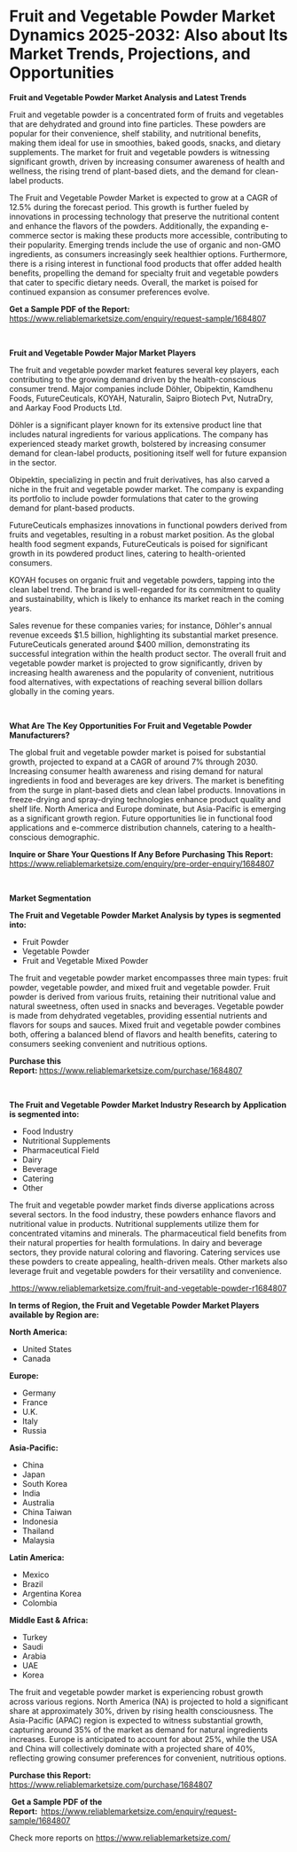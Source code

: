 <p><h1>Fruit and Vegetable Powder Market Dynamics 2025-2032: Also about Its Market Trends, Projections, and Opportunities</h1></p><p><strong>Fruit and Vegetable Powder Market Analysis and Latest Trends</strong></p>
<p><p>Fruit and vegetable powder is a concentrated form of fruits and vegetables that are dehydrated and ground into fine particles. These powders are popular for their convenience, shelf stability, and nutritional benefits, making them ideal for use in smoothies, baked goods, snacks, and dietary supplements. The market for fruit and vegetable powders is witnessing significant growth, driven by increasing consumer awareness of health and wellness, the rising trend of plant-based diets, and the demand for clean-label products.</p><p>The Fruit and Vegetable Powder Market is expected to grow at a CAGR of 12.5% during the forecast period. This growth is further fueled by innovations in processing technology that preserve the nutritional content and enhance the flavors of the powders. Additionally, the expanding e-commerce sector is making these products more accessible, contributing to their popularity. Emerging trends include the use of organic and non-GMO ingredients, as consumers increasingly seek healthier options. Furthermore, there is a rising interest in functional food products that offer added health benefits, propelling the demand for specialty fruit and vegetable powders that cater to specific dietary needs. Overall, the market is poised for continued expansion as consumer preferences evolve.</p></p>
<p><strong>Get a Sample PDF of the Report:&nbsp;</strong> <a href="https://www.reliablemarketsize.com/enquiry/request-sample/1684807?utm_campaign=1832&utm_medium=2&utm_source=Github&utm_content=ia&utm_term=14022025&utm_id=fruit-and-vegetable-powder">https://www.reliablemarketsize.com/enquiry/request-sample/1684807</a></p>
<p>&nbsp;</p>
<p><strong>Fruit and Vegetable Powder Major Market Players</strong></p>
<p><p>The fruit and vegetable powder market features several key players, each contributing to the growing demand driven by the health-conscious consumer trend. Major companies include Döhler, Obipektin, Kamdhenu Foods, FutureCeuticals, KOYAH, Naturalin, Saipro Biotech Pvt, NutraDry, and Aarkay Food Products Ltd. </p><p>Döhler is a significant player known for its extensive product line that includes natural ingredients for various applications. The company has experienced steady market growth, bolstered by increasing consumer demand for clean-label products, positioning itself well for future expansion in the sector.</p><p>Obipektin, specializing in pectin and fruit derivatives, has also carved a niche in the fruit and vegetable powder market. The company is expanding its portfolio to include powder formulations that cater to the growing demand for plant-based products.</p><p>FutureCeuticals emphasizes innovations in functional powders derived from fruits and vegetables, resulting in a robust market position. As the global health food segment expands, FutureCeuticals is poised for significant growth in its powdered product lines, catering to health-oriented consumers.</p><p>KOYAH focuses on organic fruit and vegetable powders, tapping into the clean label trend. The brand is well-regarded for its commitment to quality and sustainability, which is likely to enhance its market reach in the coming years.</p><p>Sales revenue for these companies varies; for instance, Döhler's annual revenue exceeds $1.5 billion, highlighting its substantial market presence. FutureCeuticals generated around $400 million, demonstrating its successful integration within the health product sector. The overall fruit and vegetable powder market is projected to grow significantly, driven by increasing health awareness and the popularity of convenient, nutritious food alternatives, with expectations of reaching several billion dollars globally in the coming years.</p></p>
<p>&nbsp;</p>
<p><strong>What Are The Key Opportunities For Fruit and Vegetable Powder Manufacturers?</strong></p>
<p><p>The global fruit and vegetable powder market is poised for substantial growth, projected to expand at a CAGR of around 7% through 2030. Increasing consumer health awareness and rising demand for natural ingredients in food and beverages are key drivers. The market is benefiting from the surge in plant-based diets and clean label products. Innovations in freeze-drying and spray-drying technologies enhance product quality and shelf life. North America and Europe dominate, but Asia-Pacific is emerging as a significant growth region. Future opportunities lie in functional food applications and e-commerce distribution channels, catering to a health-conscious demographic.</p></p>
<p><strong>Inquire or Share Your Questions If Any Before Purchasing This Report:</strong> <a href="https://www.reliablemarketsize.com/enquiry/pre-order-enquiry/1684807?utm_campaign=1832&utm_medium=2&utm_source=Github&utm_content=ia&utm_term=14022025&utm_id=fruit-and-vegetable-powder">https://www.reliablemarketsize.com/enquiry/pre-order-enquiry/1684807</a></p>
<p>&nbsp;</p>
<p><strong>Market Segmentation</strong></p>
<p><strong>The Fruit and Vegetable Powder Market Analysis by types is segmented into:</strong></p>
<p><ul><li>Fruit Powder</li><li>Vegetable Powder</li><li>Fruit and Vegetable Mixed Powder</li></ul></p>
<p><p>The fruit and vegetable powder market encompasses three main types: fruit powder, vegetable powder, and mixed fruit and vegetable powder. Fruit powder is derived from various fruits, retaining their nutritional value and natural sweetness, often used in snacks and beverages. Vegetable powder is made from dehydrated vegetables, providing essential nutrients and flavors for soups and sauces. Mixed fruit and vegetable powder combines both, offering a balanced blend of flavors and health benefits, catering to consumers seeking convenient and nutritious options.</p></p>
<p><strong>Purchase this Report:&nbsp;</strong><a href="https://www.reliablemarketsize.com/purchase/1684807?utm_campaign=1832&utm_medium=2&utm_source=Github&utm_content=ia&utm_term=14022025&utm_id=fruit-and-vegetable-powder">https://www.reliablemarketsize.com/purchase/1684807</a></p>
<p>&nbsp;</p>
<p><strong>The Fruit and Vegetable Powder Market Industry Research by Application is segmented into:</strong></p>
<p><ul><li>Food Industry</li><li>Nutritional Supplements</li><li>Pharmaceutical Field</li><li>Dairy</li><li>Beverage</li><li>Catering</li><li>Other</li></ul></p>
<p><p>The fruit and vegetable powder market finds diverse applications across several sectors. In the food industry, these powders enhance flavors and nutritional value in products. Nutritional supplements utilize them for concentrated vitamins and minerals. The pharmaceutical field benefits from their natural properties for health formulations. In dairy and beverage sectors, they provide natural coloring and flavoring. Catering services use these powders to create appealing, health-driven meals. Other markets also leverage fruit and vegetable powders for their versatility and convenience.</p></p>
<p><a href="https://www.reliablemarketsize.com/fruit-and-vegetable-powder-r1684807?utm_campaign=1832&utm_medium=2&utm_source=Github&utm_content=ia&utm_term=14022025&utm_id=fruit-and-vegetable-powder">&nbsp;https://www.reliablemarketsize.com/fruit-and-vegetable-powder-r1684807</a></p>
<p><strong>In terms of Region, the Fruit and Vegetable Powder Market Players available by Region are:</strong></p>
<p>
    <p> <strong> North America: </strong>
        <ul>
            <li>United States</li>
            <li>Canada</li>
        </ul>
        </p> 
    <p> <strong> Europe: </strong>
        <ul>
            <li>Germany</li>
            <li>France</li>
            <li>U.K.</li>
            <li>Italy</li>
            <li>Russia</li>
        </ul>
        </p> 
    <p> <strong> Asia-Pacific: </strong>
        <ul>
            <li>China</li>
            <li>Japan</li>
            <li>South Korea</li>
            <li>India</li>
            <li>Australia</li>
            <li>China Taiwan</li>
            <li>Indonesia</li>
            <li>Thailand</li>
            <li>Malaysia</li>
        </ul>
        </p> 
    <p> <strong> Latin America: </strong>
        <ul>
            <li>Mexico</li>
            <li>Brazil</li>
            <li>Argentina Korea</li>
            <li>Colombia</li>
        </ul>
        </p> 
    <p> <strong> Middle East & Africa: </strong>
        <ul>
            <li>Turkey</li>
            <li>Saudi</li>
            <li>Arabia</li>
            <li>UAE</li>
            <li>Korea</li>
        </ul>
    </p>
    </p>
<p><p>The fruit and vegetable powder market is experiencing robust growth across various regions. North America (NA) is projected to hold a significant share at approximately 30%, driven by rising health consciousness. The Asia-Pacific (APAC) region is expected to witness substantial growth, capturing around 35% of the market as demand for natural ingredients increases. Europe is anticipated to account for about 25%, while the USA and China will collectively dominate with a projected share of 40%, reflecting growing consumer preferences for convenient, nutritious options.</p></p>
<p><strong>Purchase this Report: </strong><a href="https://www.reliablemarketsize.com/purchase/1684807?utm_campaign=1832&utm_medium=2&utm_source=Github&utm_content=ia&utm_term=14022025&utm_id=fruit-and-vegetable-powder">https://www.reliablemarketsize.com/purchase/1684807</a></p>
<p>&nbsp;<strong>Get a Sample PDF of the Report:&nbsp;&nbsp;</strong><a href="https://www.reliablemarketsize.com/enquiry/request-sample/1684807?utm_campaign=1832&utm_medium=2&utm_source=Github&utm_content=ia&utm_term=14022025&utm_id=fruit-and-vegetable-powder">https://www.reliablemarketsize.com/enquiry/request-sample/1684807</a></p>
<p><strong></strong></p>
<p>Check more reports on <a href="https://www.reliablemarketsize.com/?utm_campaign=1832&utm_medium=2&utm_source=Github&utm_content=ia&utm_term=14022025&utm_id=fruit-and-vegetable-powder">https://www.reliablemarketsize.com/</a></p>